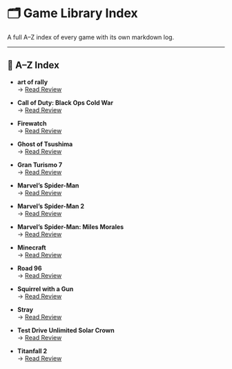 # 🗂️ Game Library Index

A full A–Z index of every game with its own markdown log.

---

## 🔡 A–Z Index

- **art of rally**  
  → [Read Review](games/art-of-rally.md)

- **Call of Duty: Black Ops Cold War**  
  → [Read Review](games/codbocw.md)

- **Firewatch**  
  → [Read Review](games/firewatch.md)

- **Ghost of Tsushima**  
  → [Read Review](games/ghost.md)

- **Gran Turismo 7**  
  → [Read Review](games/gt7.md)

- **Marvel’s Spider-Man**  
  → [Read Review](games/sm.md)

- **Marvel’s Spider-Man 2**  
  → [Read Review](games/sm2.md)

- **Marvel’s Spider-Man: Miles Morales**  
  → [Read Review](games/smmm.md)

- **Minecraft**  
  → [Read Review](games/minecraft.md)

- **Road 96**  
  → [Read Review](games/road-96.md)

- **Squirrel with a Gun**  
  → [Read Review](games/squirrel-with-a-gun.md)

- **Stray**  
  → [Read Review](games/stray.md)

- **Test Drive Unlimited Solar Crown**  
  → [Read Review](games/tdusc.md)

- **Titanfall 2**  
  → [Read Review](games/titanfall2.md)
